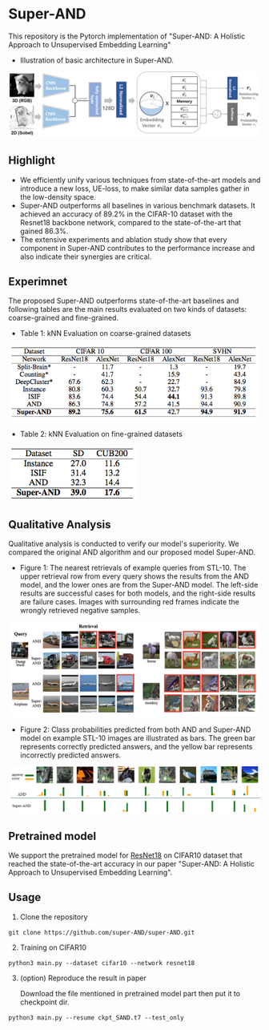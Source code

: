 # Super-AND
This repository is the Pytorch implementation of "Super-AND: A Holistic Approach to Unsupervised Embedding Learning"
* Illustration of basic architecture in Super-AND.
<img src="./fig/basic.png">

## Highlight
* We efficiently unify various techniques from state-of-the-art models and introduce a new loss, UE-loss, to make similar data samples gather in the low-density space.
* Super-AND outperforms all baselines in various benchmark datasets. It achieved an accuracy of 89.2% in the CIFAR-10 dataset with the Resnet18 backbone network, compared to the state-of-the-art that gained 86.3%.
* The extensive experiments and ablation study show that every component in Super-AND contributes to the performance increase and also indicate their synergies are critical.


## Experimnet
The proposed Super-AND outperforms state-of-the-art baselines and following tables are the main results evaluated on two kinds of datasets: coarse-grained and fine-grained.

* Table 1: kNN Evaluation on coarse-grained datasets

<img src="./fig/coarse.png">

* Table 2: kNN Evaluation on fine-grained datasets

<img src="./fig/fine.png">


## Qualitative Analysis
Qualitative analysis is conducted to verify our model's superiority. We compared the original AND algorithm and our proposed model Super-AND.
* Figure 1: The nearest retrievals of example queries from STL-10. The upper retrieval row from every query shows the results from the AND model, and the lower ones are from the Super-AND model. The left-side results are successful cases for both models, and the right-side results are failure cases. Images with surrounding red frames indicate the wrongly retrieved negative samples.

<img src="./fig/qualitative1.png">

* Figure 2: Class probabilities predicted from both AND and Super-AND model on example STL-10 images are illustrated as bars. The green bar represents correctly predicted answers, and the yellow bar represents incorrectly predicted answers.

<img src="./fig/qualitative2.png">

## Pretrained model
We support the pretrained model for [ResNet18](https://drive.google.com/file/d/1cABTquqOl5N2Wbchxs0-DBI6OVfnqY5J/view?usp=sharing) on CIFAR10 dataset that reached the state-of-the-art accuracy in our paper "Super-AND: A Holistic Approach to Unsupervised Embedding Learning".

## Usage
1. Clone the repository
```
git clone https://github.com/super-AND/super-AND.git
```
2. Training on CIFAR10 
```
python3 main.py --dataset cifar10 --network resnet18
```
3. (option) Reproduce the result in paper

    Download the file mentioned in pretrained model part then put it to checkpoint dir.
```
python3 main.py --resume ckpt_SAND.t7 --test_only
```